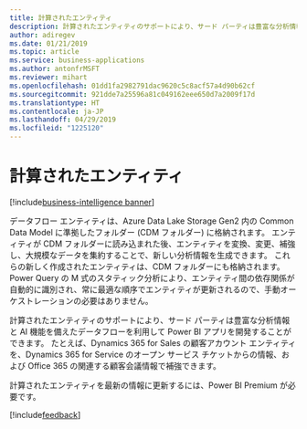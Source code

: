 ```yaml
---
title: 計算されたエンティティ
description: 計算されたエンティティのサポートにより、サード パーティは豊富な分析情報と AI 機能を備えたデータフローを利用して Power BI アプリを開発することができます
author: adiregev
ms.date: 01/21/2019
ms.topic: article
ms.service: business-applications
ms.author: antonfrMSFT
ms.reviewer: mihart
ms.openlocfilehash: 01dd1fa2982791dac9620c5c8acf57a4d90b62cf
ms.sourcegitcommit: 921dde7a25596a81c049162eee650d7a2009f17d
ms.translationtype: HT
ms.contentlocale: ja-JP
ms.lasthandoff: 04/29/2019
ms.locfileid: "1225120"
---
```

# <a name="computed-entities"></a>計算されたエンティティ
[!include[business-intelligence banner](../../../includes/business-intelligence.md)]


データフロー エンティティは、Azure Data Lake Storage Gen2 内の Common Data Model に準拠したフォルダー (CDM フォルダー) に格納されます。 エンティティが CDM フォルダーに読み込まれた後、エンティティを変換、変更、補強し、大規模なデータを集約することで、新しい分析情報を生成できます。 これらの新しく作成されたエンティティは、CDM フォルダーにも格納されます。 Power Query の M 式のスタティック分析により、エンティティ間の依存関係が自動的に識別され、常に最適な順序でエンティティが更新されるので、手動オーケストレーションの必要はありません。 

計算されたエンティティのサポートにより、サード パーティは豊富な分析情報と AI 機能を備えたデータフローを利用して Power BI アプリを開発することができます。 たとえば、Dynamics 365 for Sales の顧客アカウント エンティティを、Dynamics 365 for Service のオープン サービス チケットからの情報、および Office 365 の関連する顧客会議情報で補強できます。

計算されたエンティティを最新の情報に更新するには、Power BI Premium が必要です。 

[!include[feedback](../../includes/service-feedback.md)]